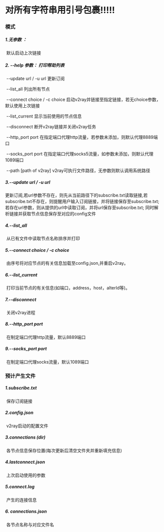 # 对所有字符串用引号包裹!!!!!

### 模式

##### 		1.无参数 ：

​					默认启动上次链接

##### 		2. --help 参数： 打印帮助列表

​					--update url / -u url  更新订阅

​					--list_all       列出所有节点

​					--connect choice / -c choice	启动v2ray并链接至指定链接，若无choice参数，默认使用上次链接

​					--list_current  显示当前使用的节点信息

​					--disconnect    断开v2ray链接并关闭v2ray任务

​					--http_port  port  在指定端口代理http流量，若参数未添加，则默认代理8889端口

​					--socks_port port  在指定端口代理socks5流量，如参数未添加，则默认代理1089端口

​					--path [path of v2ray]  v2ray可执行文件路径，无参数则默认调用系统路径

##### 		3.--update  url  / -u url

​				更新订阅,若url参数不存在，则先从当前路径下的subscribe.txt读取链接,若subscribe.txt不存在，则提醒用户输入订阅链接，并将链接保存至subscribe.txt;若存在url参数，则从提供的url中读取订阅，并将url保存至subscribe.txt;  同时解析链接并获取节点信息保存至对应的config文件

##### 		4.--list_all

​				从已有文件中读取节点名称排序并打印

##### 		5.--connect choice / -c choice

​				由序号将对应节点的有关信息加载至config.json,并重启v2ray。

##### 		6.--list_current

​				打印当前节点的有关信息(如端口，address，host，alterId等)。

##### 		7.--disconnect

​				关闭v2ray进程

##### 		8.--http_port port

​				在制定端口代理http流量，默认8889端口

##### 		9.--socks_port port

​				在制定端口代理socks流量，默认1089端口

### 预计产生文件

##### 		1.subscribe.txt

​				保存订阅链接

##### 		2.config.json

​				v2ray启动的配置文件

##### 		3.connections (dir)

​				各节点信息保存位置(每次更新后清空文件夹并重新填充信息)

##### 		4.lastconnect.json

​				上次启动使用的参数

##### 5.connect.log

​				产生的连接信息

##### 6. connections.json

​				各节点名称与对应文件名





​									